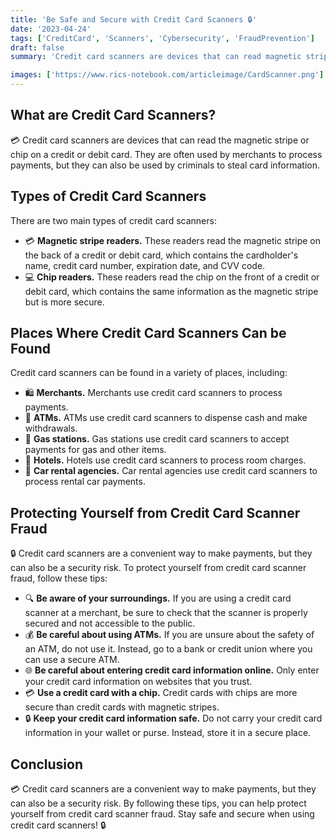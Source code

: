 ```yaml
---
title: 'Be Safe and Secure with Credit Card Scanners 🔒'
date: '2023-04-24'
tags: ['CreditCard', 'Scanners', 'Cybersecurity', 'FraudPrevention']
draft: false
summary: 'Credit card scanners are devices that can read magnetic stripes or chips on credit or debit cards. Learn about the two main types of credit card scanners, where they can be found, and tips for protecting yourself from credit card scanner fraud.'

images: ['https://www.rics-notebook.com/articleimage/CardScanner.png']
---
```


## What are Credit Card Scanners?

💳 Credit card scanners are devices that can read the magnetic stripe or chip on
a credit or debit card. They are often used by merchants to process payments,
but they can also be used by criminals to steal card information.

## Types of Credit Card Scanners

There are two main types of credit card scanners:

- 💳 **Magnetic stripe readers.** These readers read the magnetic stripe on the
  back of a credit or debit card, which contains the cardholder's name, credit
  card number, expiration date, and CVV code.
- 💻 **Chip readers.** These readers read the chip on the front of a credit or
  debit card, which contains the same information as the magnetic stripe but is
  more secure.

## Places Where Credit Card Scanners Can be Found

Credit card scanners can be found in a variety of places, including:

- 🛍️ **Merchants.** Merchants use credit card scanners to process payments.
- 🏧 **ATMs.** ATMs use credit card scanners to dispense cash and make
  withdrawals.
- 🚗 **Gas stations.** Gas stations use credit card scanners to accept payments
  for gas and other items.
- 🏨 **Hotels.** Hotels use credit card scanners to process room charges.
- 🚗 **Car rental agencies.** Car rental agencies use credit card scanners to
  process rental car payments.

## Protecting Yourself from Credit Card Scanner Fraud

🔒 Credit card scanners are a convenient way to make payments, but they can also
be a security risk. To protect yourself from credit card scanner fraud, follow
these tips:

- 🔍 **Be aware of your surroundings.** If you are using a credit card scanner
  at a merchant, be sure to check that the scanner is properly secured and not
  accessible to the public.
- 💰 **Be careful about using ATMs.** If you are unsure about the safety of an
  ATM, do not use it. Instead, go to a bank or credit union where you can use a
  secure ATM.
- 🌐 **Be careful about entering credit card information online.** Only enter
  your credit card information on websites that you trust.
- 💳 **Use a credit card with a chip.** Credit cards with chips are more secure
  than credit cards with magnetic stripes.
- 🔒 **Keep your credit card information safe.** Do not carry your credit card
  information in your wallet or purse. Instead, store it in a secure place.

## Conclusion

💳 Credit card scanners are a convenient way to make payments, but they can also
be a security risk. By following these tips, you can help protect yourself from
credit card scanner fraud. Stay safe and secure when using credit card scanners!
🔒
